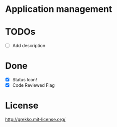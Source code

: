 # Application management

# TODOs
- [ ] Add description

# Done
- [x] Status Icon!
- [x] Code Reviewed Flag

# License
http://grekko.mit-license.org/
